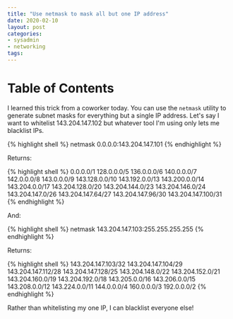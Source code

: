 ```yaml
---
title: "Use netmask to mask all but one IP address"
date: 2020-02-10
layout: post
categories: 
- sysadmin 
- networking
tags: 
---
```


# Table of Contents


I learned this trick from a coworker today. You can use the `netmask` utility to generate subnet masks for everything but a single IP address. Let's say I want to whitelist 143.204.147.102 but whatever tool I'm using only lets me blacklist IPs. 

{% highlight shell %}
netmask 0.0.0.0:143.204.147.101
{% endhighlight %}

Returns:

{% highlight shell %}
	0.0.0.0/1
      128.0.0.0/5
      136.0.0.0/6
      140.0.0.0/7
      142.0.0.0/8
      143.0.0.0/9
    143.128.0.0/10
    143.192.0.0/13
    143.200.0.0/14
    143.204.0.0/17
  143.204.128.0/20
  143.204.144.0/23
  143.204.146.0/24
  143.204.147.0/26
 143.204.147.64/27
 143.204.147.96/30
143.204.147.100/31
{% endhighlight %}

And:

{% highlight shell %}
netmask 143.204.147.103:255.255.255.255
{% endhighlight %}

Returns:

{% highlight shell %}
143.204.147.103/32
143.204.147.104/29
143.204.147.112/28
143.204.147.128/25
  143.204.148.0/22
  143.204.152.0/21
  143.204.160.0/19
  143.204.192.0/18
    143.205.0.0/16
    143.206.0.0/15
    143.208.0.0/12
    143.224.0.0/11
      144.0.0.0/4
      160.0.0.0/3
      192.0.0.0/2
{% endhighlight %}

Rather than whitelisting my one IP, I can blacklist everyone else!
